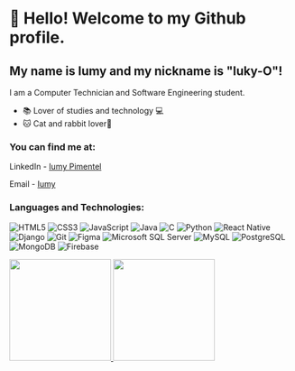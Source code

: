 # 👋 Hello! Welcome to my Github profile.
## My name is Iumy and my nickname is "Iuky-O"!

I am a Computer Technician and Software Engineering student.

- 📚 Lover of studies and technology 💻
- 🐱 Cat and rabbit lover🐰

### You can find me at:

  LinkedIn - [ Iumy Pimentel ](https://www.linkedin.com/in/iumy-pimentel/)
  
  Email - [ Iumy ](pimentel.iumy@gmail.com)

<!--
**Iuky-O/Iuky-O** is a ✨ _special_ ✨ repository because its `README.md` (this file) appears on your GitHub profile.

Here are some ideas to get you started:

- 🔭 I’m currently working on ...
- 🌱 I’m currently learning ...
- 👯 I’m looking to collaborate on ...
- 🤔 I’m looking for help with ...
- 💬 Ask me about ...
- 📫 How to reach me: ...
- 😄 Pronouns: ...
- ⚡ Fun fact: ...
-->

### Languages ​​and Technologies:

![HTML5](https://img.shields.io/badge/HTML5-E34F26?style=for-the-badge&logo=html5&logoColor=white)
![CSS3](https://img.shields.io/badge/CSS3-1572B6?style=for-the-badge&logo=css3&logoColor=white)
![JavaScript](https://img.shields.io/badge/JavaScript-F7DF1E?style=for-the-badge&logo=javascript&logoColor=black)
![Java](https://img.shields.io/badge/java-%23ED8B00.svg?style=for-the-badge&logo=openjdk&logoColor=white)
![C](https://img.shields.io/badge/C-00599C?style=for-the-badge&logo=c&logoColor=white)
![Python](https://img.shields.io/badge/python-3670A0?style=for-the-badge&logo=python&logoColor=ffdd54)
![React Native](https://img.shields.io/badge/React_Native-20232A?style=for-the-badge&logo=react&logoColor=61DAFB)
![Django](https://img.shields.io/badge/django-%23092E20.svg?style=for-the-badge&logo=django&logoColor=white)
![Git](https://img.shields.io/badge/GIT-E44C30?style=for-the-badge&logo=git&logoColor=white)
![Figma](https://img.shields.io/badge/Figma-696969?style=for-the-badge&logo=figma&logoColor=figma)
![Microsoft SQL Server](https://img.shields.io/badge/MicrosoftSQLServer-00000F?style=for-the-badge&logo=SQLServer&logoColor=white)
![MySQL](https://img.shields.io/badge/MySQL-00000F?style=for-the-badge&logo=mysql&logoColor=white)
![PostgreSQL](https://img.shields.io/badge/PostgreSQL-000?style=for-the-badge&logo=postgresql)
![MongoDB](https://img.shields.io/badge/MongoDB-%234ea94b.svg?style=for-the-badge&logo=mongodb&logoColor=white)
![Firebase](https://img.shields.io/badge/Firebase-000?style=for-the-badge&logo=firebase&logoColor=ffca28)

<!--
[![My Skills](https://skillicons.dev/icons?i=html,css,js)](https://skillicons.dev)
[![My Skills](https://skillicons.dev/icons?i=react,docker)](https://skillicons.dev)
[![My Skills](https://skillicons.dev/icons?i=py,js,c,cpp,java,mysql,mongodb)](https://skillicons.dev)


https://github.com/tandpfun/skill-icons
https://gist.github.com/roachhd/1f029bd4b50b8a524f3c
-->

<div>
<a href="https://github.com/Iuky-O">
<img loading="lazy" height="180em" src="https://github-readme-stats.vercel.app/api/top-langs/?username=Iuky-O&layout=compact&langs_count=7&theme=dracula"/>
<img loading="lazy" height="180em" src="https://github-readme-stats.vercel.app/api?username=Iuky-O&show_icons=true&theme=dracula&include_all_commits=true&count_private=true"/>
</div>
